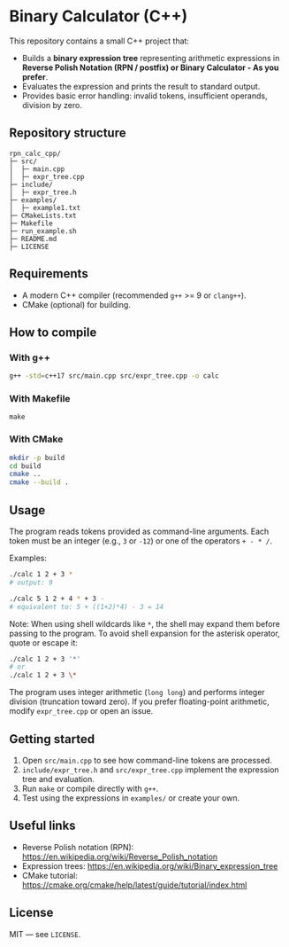 # Binary Calculator (C++)

This repository contains a small C++ project that:
- Builds a **binary expression tree** representing arithmetic expressions in **Reverse Polish Notation (RPN / postfix) or Binary Calculator - As you prefer**.
- Evaluates the expression and prints the result to standard output.
- Provides basic error handling: invalid tokens, insufficient operands, division by zero.

## Repository structure

```
rpn_calc_cpp/
├─ src/
│  ├─ main.cpp
│  ├─ expr_tree.cpp
├─ include/
│  ├─ expr_tree.h
├─ examples/
│  ├─ example1.txt
├─ CMakeLists.txt
├─ Makefile
├─ run_example.sh
├─ README.md
├─ LICENSE
```

## Requirements

- A modern C++ compiler (recommended `g++` >= 9 or `clang++`).
- CMake (optional) for building.

## How to compile

### With g++
```bash
g++ -std=c++17 src/main.cpp src/expr_tree.cpp -o calc
```

### With Makefile
```
make
```

### With CMake
```bash
mkdir -p build
cd build
cmake ..
cmake --build .
```

## Usage
The program reads tokens provided as command-line arguments. Each token must be an integer (e.g., `3` or `-12`) or one of the operators `+ - * /`.

Examples:
```bash
./calc 1 2 + 3 *
# output: 9

./calc 5 1 2 + 4 * + 3 -
# equivalent to: 5 + ((1+2)*4) - 3 = 14
```

Note: When using shell wildcards like `*`, the shell may expand them before passing to the program. To avoid shell expansion for the asterisk operator, quote or escape it:
```bash
./calc 1 2 + 3 '*'
# or
./calc 1 2 + 3 \*
```

The program uses integer arithmetic (`long long`) and performs integer division (truncation toward zero). If you prefer floating-point arithmetic, modify `expr_tree.cpp` or open an issue.

## Getting started
1. Open `src/main.cpp` to see how command-line tokens are processed.
2. `include/expr_tree.h` and `src/expr_tree.cpp` implement the expression tree and evaluation.
3. Run `make` or compile directly with `g++`.
4. Test using the expressions in `examples/` or create your own.

## Useful links
- Reverse Polish notation (RPN): https://en.wikipedia.org/wiki/Reverse_Polish_notation
- Expression trees: https://en.wikipedia.org/wiki/Binary_expression_tree
- CMake tutorial: https://cmake.org/cmake/help/latest/guide/tutorial/index.html

## License
MIT — see `LICENSE`.
